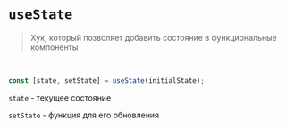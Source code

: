 # `useState`
> Хук, который позволяет добавить состояние в функциональные компоненты

<br>

```jsx
const [state, setState] = useState(initialState);
```
`state` - текущее состояние

`setState` - функция для его обновления
